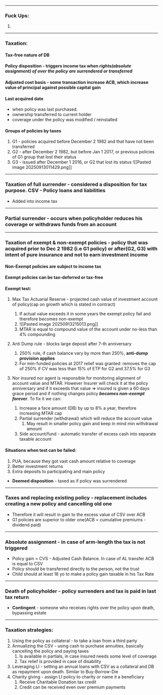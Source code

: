 ***
### Fuck Ups:
1. 
***
### Taxation:

#### Tax-free nature of DB

#### Policy disposition - triggers income tax when *rights(absolute assignment) of over the policy are surrendered or transferred*

#### Adjusted cost basis - some transaction increase ACB, which increase value of principal against possible capital gain 

 
#### Last acquired date
- when policy was last purchased. 
- ownership transferred to current holder 
- coverage under the policy was modified / reinstalled 

#### Groups of policies by taxes
1. G1 - policies acquired before December 2 1982 and that have not been transferred 
2. G2 - after December 2 1982, but before Jan 1 2017, or previous policies of G1 group that lost their status 
3. G3 - issued after December 1 2016, or G2 that lost its status 
![[Pasted image 20250913011429.png]]

***
### Taxation of full surrender - considered a disposition for tax purpose. CSV - Policy loans and liabilities 
- Added into income tax 

***
### Partial surrender - occurs when policyholder reduces his coverage or withdraws funds from an account  


*** 
### Taxation of exempt & non-exempt policies - policy that was acquired prior to Dec 2 1982 (i.e G1 policy) or after(G2, G3) with intent of pure insurance and not to earn investment income

#### Non-Exempt policies are subject to income tax 

#### Exempt policies can be tax-deferred or tax-free


#### Exempt test:
1. Max Tax Actuarial Reserve - projected cash value of investment account of policy(cap on growth which is stated in contract)
	1. If actual value exceeds it in some years the exempt policy fail and therefore becomes non-exempt 
	2. ![[Pasted image 20250913215013.png]]
	3. MTAR is equal to compound value of the account under no-less than 4% compounding 

2. Anti Dump rule - blocks large deposit after 7-th anniversary 
	1. 250% rule, if cash balance vary by more than 250%, **anti-dump provision applies**
	2. For min-funded policies at 2017 relief was granted: removes the cap of 250% if CV was less than 15% of ETP for G2 and 37.5% for G3

3. Nor insured nor agent is responsible for monitoring alignment of account value and MTAR. However Insurer will check it at the policy anniversary and if it exceeds that value => insured is given a 60 days grace period and if nothing changes policy ***becomes non-exempt forever***. To fix it we can:
	1. Increase a face amount (DB) by up to 8% a year, therefore increasing MTAR cap
	2. Partial surrender (withdrawal) which will reduce the account value 
		1. May result in smaller policy gain and keep in mind min withdrawal amount
	3. Side account/fund - automatic transfer of excess cash into separate taxable account 


#### Situations when test can be failed:
1. PUA, because they got vast cash amount relative to coverage 
2. Better investment returns 
3. Extra deposits to participating and main policy

- **Deemed disposition** - taxed as if policy was surrendered

***
### Taxes and replacing existing policy - replacement includes creating a new policy and cancelling old one 
- Therefore it will result in gain to the excess value of CSV over ACB 
- G1 policies are superior to older one(ACB = cumulative premiums - dividend paid) 

*** 
### Absolute assignment - in case of arm-length the tax is not triggered
- Policy gain = CVS - Adjusted Cash Balance. In case of AL transfer ACB is equal to CSV 
- Policy should be transferred directly to the person, not the trust 
- Child should at least 18 yo to make a policy gain taxable in his Tax Rate 

***

### Death of policyholder - policy surrenders and tax is paid in last tax return 
- **Contingent** - someone who receives rights over the policy upon death, bypassing estate 

***
### Taxation strategies:
1. Using the policy as collateral - to take a loan from a third party 
2. Annualizing the CSV - using cash to purchase annuities, basically cancelling the policy and paying taxes 
	1. Is available in partials, in case insured needs some level of coverage
	2. Tax relief is provided in case of disability 
3. Leveraging LI - setting an annual loans with CSV as a collateral and DB as repayment upon death. Similar to Buy-Borrow-Die 
4. Charity giving  - assign LI policy to charity or name it a beneficiary 
	1. Receive Charitable Donation tax credit 
	2. Credit can be received even over premium payments 